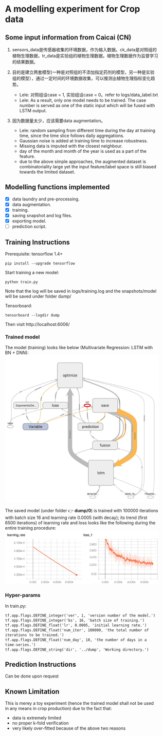 # A modelling experiment for Crop data

## Some input information from Caicai (CN)
1. sensors_data是传感器收集的环境数据，作为输入数据。ck_data是对照组的植物生理数据，tr_data是实验组的植物生理数据。植物生理数据作为监督学习的结果数据。

2. 目的是建立两套模型(一种是对照组的不添加指定药剂的模型，另一种是实验组的模型），通过一定时间的环境数据收集，可以推测出植物生理指标变化趋势。
   * Lele: 对照组设case = 1,  实验组设case = 0。refer to logs/data_label.txt
   * Lele: As a result, only one model needs to be trained. The case number is served as one of the static input which will be fused with LSTM output.

3. 因为数据量太少，应该需要data augmentation。
   * Lele: random sampling from different time during the day at training time, since the time slice follows daily aggregations.
   * Gaussian noise is added at training time to increase robustness.
   * Missing data is imputed with the closest neighbour.
   * day of the month and month of the year is used as a part of the feature.
   * due to the above simple approaches, the augmented dataset is combinatoriality large yet the input feature/label space is still biased towards the limited dataset. 

## Modelling functions implemented

- [x] data laundry and pre-processing.
- [x] data augmentation.
- [x] training.
- [x] saving snapshot and log files.
- [x] exporting model.
- [ ] prediction script.

## Training Instructions

Prerequisite: tensorflow 1.4+
```
pip install --upgrade tensorflow
```

Start training a new model:
```
python train.py
```
Note that the log will be saved in logs/training.log and the snapshots/model will be saved under folder dump/

Tensorboard:
```
tensorboard --logdir dump
```
Then visit http://localhost:6006/

### Trained model
The model (training) looks like below (Multivariate Regression: LSTM with BN + DNN):  
![alt text](./model.jpeg)

The saved model (under folder :point_right: __dump/0__) is trained with 100000 iterations with batch size 16 and learning rate 0.0005 (with decay); its trend (first 6500 iterations) of learning rate and loss looks like the following during the entire training procedure:  
![alt text](./loss_lr.jpeg)

### Hyper-params
In train.py:
```
tf.app.flags.DEFINE_integer('ver', 1, 'version number of the model.')
tf.app.flags.DEFINE_integer('bs', 16, 'batch size of training.')
tf.app.flags.DEFINE_float('lr', 0.0005, 'initial learning rate.')
tf.app.flags.DEFINE_float('num_iter', 100000, 'the total number of iterations to be trained.')
tf.app.flags.DEFINE_float('num_day', 10, 'the number of days in a time-series.')
tf.app.flags.DEFINE_string('dir', '../dump', 'Working directory.')
```

## Prediction Instructions
Can be done upon request

## Known Limitation
This is merey a toy experiment (hence the trained model shall not be used in any means in crop production) due to the fact that:
- data is extremely limited
- no proper k-fold verification
- very likely over-fitted because of the above two reasons 